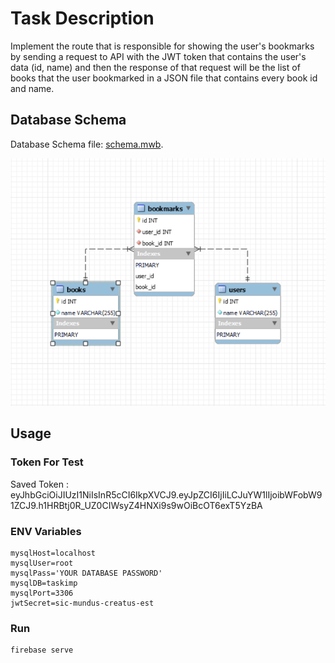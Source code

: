 # Task Description
Implement the route that is responsible for showing the user's bookmarks by sending a request to API with the JWT token that contains the user's data (id, name) and then the response of that request will be the list of books that the user bookmarked in a JSON file that contains every book id and name.

## Database Schema 
Database Schema file: [schema.mwb](schema.mwb).

![Schema Picture](./Task_DBSchema.png)
## Usage
### Token For Test
Saved Token : eyJhbGciOiJIUzI1NiIsInR5cCI6IkpXVCJ9.eyJpZCI6IjIiLCJuYW1lIjoibWFobW91ZCJ9.h1HRBtj0R_UZ0CIWsyZ4HNXi9s9wOiBcOT6exT5YzBA
### ENV Variables
```
mysqlHost=localhost
mysqlUser=root
mysqlPass='YOUR DATABASE PASSWORD'
mysqlDB=taskimp
mysqlPort=3306
jwtSecret=sic-mundus-creatus-est
```
### Run
```
firebase serve
```

